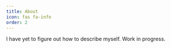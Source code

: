 ```yaml
---
title: About
icon: fas fa-info
order: 2
---
```


I have yet to figure out how to describe myself. Work in progress.